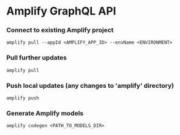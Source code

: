 # Amplify GraphQL API
### Connect to existing Amplify project 

```
amplify pull --appId <AMPLIFY_APP_ID> --envName <ENVIRONMENT>
```

### Pull further updates 

```
amplify pull
```

### Push local updates (any changes to 'amplify' directory)

```
amplify push
```

### Generate Amplify models

```
amplify codegen <PATH_TO_MODELS_DIR>
```




